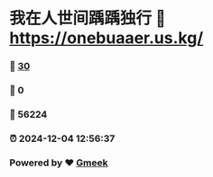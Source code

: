 # 我在人世间踽踽独行 :link: https://onebuaaer.us.kg/ 
### :page_facing_up: [30](https://onebuaaer.us.kg//tag.html) 
### :speech_balloon: 0 
### :hibiscus: 56224 
### :alarm_clock: 2024-12-04 12:56:37 
### Powered by :heart: [Gmeek](https://github.com/Meekdai/Gmeek)
